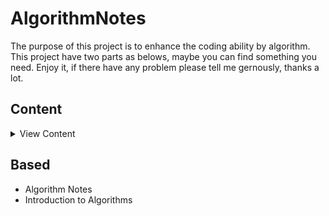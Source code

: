 # AlgorithmNotes

The purpose of this project is to enhance the coding ability by algorithm. This project have two parts as belows, maybe you can find something you need. Enjoy it, if there have any problem please tell me gernously, thanks a lot.

## Content

<details>

<summary>View Content</summary>

- [chp](https://github.com/i0Ek3/AlgorithmNotes/tree/master/code/chp?1530411862944) 算法笔记的基础章节。
    - [chp02](https://github.com/i0Ek3/AlgorithmNotes/tree/master/code/chp/chp02?1530412172905) 
    - [chp03](https://github.com/i0Ek3/AlgorithmNotes/tree/master/code/chp/chp03?1530412209104)
    - [chp04](https://github.com/i0Ek3/AlgorithmNotes/tree/master/code/chp/chp04)
    - [chp05](https://github.com/i0Ek3/AlgorithmNotes/tree/master/code/chp/chp05)
    - [chp06](https://github.com/i0Ek3/AlgorithmNotes/tree/master/code/chp/chp06)
    - [chp07](https://github.com/i0Ek3/AlgorithmNotes/tree/master/code/chp/chp07)
    - [chp08](https://github.com/i0Ek3/AlgorithmNotes/tree/master/code/chp/chp08?1530412935628)
    - [chp09](https://github.com/i0Ek3/AlgorithmNotes/tree/master/code/chp/chp09?1530413069853)
    - [chp10](https://github.com/i0Ek3/AlgorithmNotes/tree/master/code/chp/chp10?1530413110301)
    - [chp11](https://github.com/i0Ek3/AlgorithmNotes/tree/master/code/chp/chp11?1530413165158)
    - [chp12](https://github.com/i0Ek3/AlgorithmNotes/tree/master/code/chp/chp12?1530413181437)
    - [chp13](https://github.com/i0Ek3/AlgorithmNotes/tree/master/code/chp/chp13?1530413204051)

- [extra](https://github.com/i0Ek3/AlgorithmNotes/tree/master/code/extra?1530411891569) 这一部分是额外的算法知识，内容来自四面八方。
    - [DP](https://github.com/i0Ek3/AlgorithmNotes/tree/master/code/extra/DP?1530412701969)
    - [stdlib](https://github.com/i0Ek3/AlgorithmNotes/tree/master/code/extra/stdlib?1530412844797)
    - [template](https://github.com/i0Ek3/AlgorithmNotes/tree/master/code/extra/template?1530412872553)
    - [tree](https://github.com/i0Ek3/AlgorithmNotes/tree/master/code/extra/tree?1530412892159)
    - [generic](https://github.com/i0Ek3/AlgorithmNotes/tree/master/code/extra/generic?1530412748618)
    - [other](https://github.com/i0Ek3/AlgorithmNotes/tree/master/code/extra/other?1530412823227)


</details>



## Based

- Algorithm Notes
- Introduction to Algorithms


